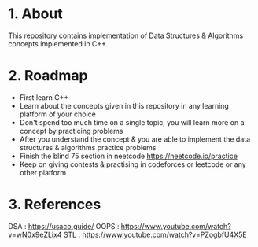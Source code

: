 # 1. About

This repository contains implementation of Data Structures & Algorithms concepts implemented in C++.

# 2. Roadmap

- First learn C++
- Learn about the concepts given in this repository in any learning platform of your choice
- Don't spend too much time on a single topic, you will learn more on a concept by practicing problems
- After you understand the concept & you are able to implement the data structures & algorithms practice problems
- Finish the blind 75 section in neetcode https://neetcode.io/practice
- Keep on giving contests & practising in codeforces or leetcode or any other platform

# 3. References

DSA : https://usaco.guide/
OOPS : https://www.youtube.com/watch?v=wN0x9eZLix4
STL : https://www.youtube.com/watch?v=PZogbfU4X5E
